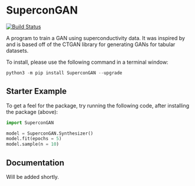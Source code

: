 # SuperconGAN

[![Build Status](https://travis-ci.com/RajeevAtla/SuperconGAN.svg?branch=master)](https://travis-ci.com/RajeevAtla/SuperconGAN)

A program to train a GAN using superconductivity data.
It was inspired by and is based off of the CTGAN library for generating GANs for tabular datasets.

To install, please use the following command in a terminal window:

```PowerShell
python3 -m pip install SuperconGAN --upgrade
```

## Starter Example

To get a feel for the package, try running the following code, after installing the package (above):

```python
import SuperconGAN

model = SuperconGAN.Synthesizer()
model.fit(epochs = 5)
model.sample(n = 10)
```

## Documentation

Will be added shortly.
